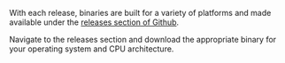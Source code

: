 With each release, binaries are built for a variety of platforms and made
available under the [releases section of Github](https://github.com/chipsenkbeil/distant/releases/).

Navigate to the releases section and download the appropriate binary for your
operating system and CPU architecture.

